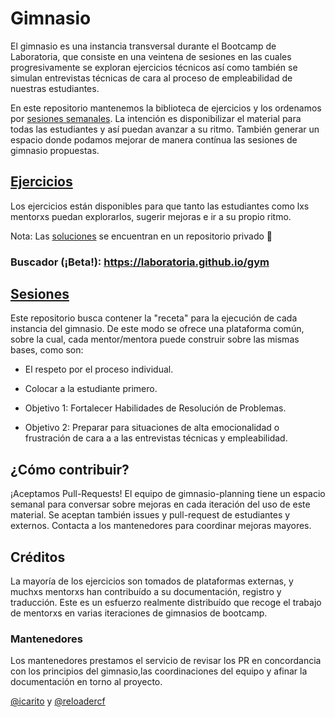 # Gimnasio

El gimnasio es una instancia transversal durante el Bootcamp de Laboratoria,
que consiste en una veintena de sesiones en las cuales progresivamente se
exploran ejercicios técnicos así como también se simulan entrevistas técnicas
de cara al proceso de empleabilidad de nuestras estudiantes.

En este repositorio mantenemos la biblioteca de ejercicios y los ordenamos
por [sesiones semanales](./sessions/). La intención es disponibilizar el material
para todas las estudiantes y así puedan avanzar a su ritmo.
También generar un espacio donde podamos mejorar de manera contínua las sesiones
de gimnasio propuestas.

## [Ejercicios](./exercises/)

Los ejercicios están disponibles para que tanto las estudiantes como lxs
mentorxs puedan explorarlos, sugerir mejoras e ir a su propio ritmo.

Nota: Las [soluciones](https://github.com/Laboratoria/gym-solutions)
se encuentran en un repositorio privado :imp:

### Buscador (¡Beta!): https://laboratoria.github.io/gym

## [Sesiones](./sessions/)

Este repositorio busca contener la "receta" para la ejecución de
cada instancia del gimnasio. De este modo se ofrece una plataforma común,
sobre la cual, cada mentor/mentora puede construir sobre las mismas bases, como son:

* El respeto por el proceso individual.
* Colocar a la estudiante primero.

* Objetivo 1: Fortalecer Habilidades de Resolución de Problemas.
* Objetivo 2: Preparar para situaciones de alta emocionalidad o frustración de cara a a
  las entrevistas técnicas y empleabilidad.

## ¿Cómo contribuir?

¡Aceptamos Pull-Requests!
El equipo de gimnasio-planning tiene un espacio semanal para conversar sobre mejoras
en cada iteración del uso de este material. Se aceptan también issues y pull-request
de estudiantes y externos. Contacta a los mantenedores para coordinar mejoras mayores.

## Créditos

La mayoría de los ejercicios son tomados de plataformas externas, y muchxs mentorxs
han contribuído a su documentación, registro y traducción. Este es un esfuerzo realmente
distribuído que recoge el trabajo de mentorxs en varias iteraciones de
gimnasios de bootcamp.

### Mantenedores

Los mantenedores prestamos el servicio de revisar los PR en concordancia con los
principios del gimnasio,las coordinaciones del equipo y afinar la documentación
en torno al proyecto.

[@icarito](https://github.com/icarito) y [@reloadercf](https://github.com/reloadercf)
